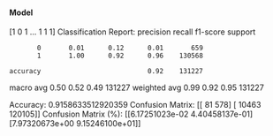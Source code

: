 #### Model
[1 0 1 ... 1 1 1]
Classification Report:
              precision    recall  f1-score   support

           0       0.01      0.12      0.01       659
           1       1.00      0.92      0.96    130568

    accuracy                           0.92    131227
   macro avg       0.50      0.52      0.49    131227
weighted avg       0.99      0.92      0.95    131227

Accuracy: 0.9158633512920359
Confusion Matrix:
[[    81    578]
 [ 10463 120105]]
Confusion Matrix (%):
[[6.17251023e-02 4.40458137e-01]
 [7.97320673e+00 9.15246100e+01]]
